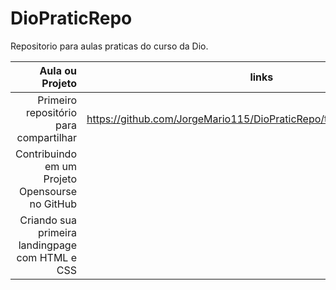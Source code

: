 # DioPraticRepo
Repositorio para aulas praticas do curso da Dio.


|Aula ou Projeto| links |
|-----:|---------------|
|     Primeiro repositório para compartilhar|    https://github.com/JorgeMario115/DioPraticRepo/tree/main/aulaGitGithub           |
|     Contribuindo em um Projeto Opensourse no GitHub|               |
|     Criando sua primeira landingpage com HTML e CSS|               |
